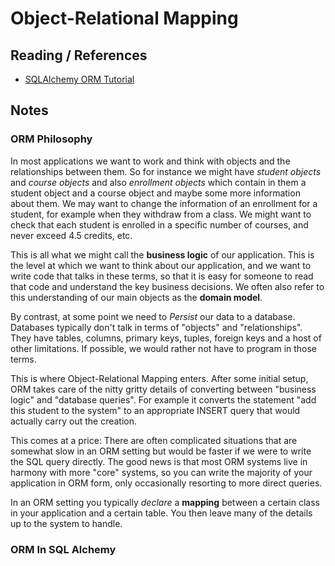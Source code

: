 # Object-Relational Mapping

## Reading / References

- [SQLAlchemy ORM Tutorial](https://docs.sqlalchemy.org/en/latest/orm/tutorial.html)


## Notes

### ORM Philosophy

In most applications we want to work and think with objects and the relationships between them. So for instance we might have *student objects* and *course objects* and also *enrollment objects* which contain in them a student object and a course object and maybe some more information about them. We may want to change the information of an enrollment for a student, for example when they withdraw from a class. We might want to check that each student is enrolled in a specific number of courses, and never exceed 4.5 credits, etc.

This is all what we might call the **business logic** of our application. This is the level at which we want to think about our application, and we want to write code that talks in these terms, so that it is easy for someone to read that code and understand the key business decisions. We often also refer to this understanding of our main objects as the **domain model**.

By contrast, at some point we need to *Persist* our data to a database. Databases typically don't talk in terms of "objects" and "relationships". They have tables, columns, primary keys, tuples, foreign keys and a host of other limitations. If possible, we would rather not have to program in those terms.

This is where Object-Relational Mapping enters. After some initial setup, ORM takes care of the nitty gritty details of converting between "business logic" and "database queries". For example it converts the statement "add this student to the system" to an appropriate INSERT query that would actually carry out the creation.

This comes at a price: There are often complicated situations that are somewhat slow in an ORM setting but would be faster if we were to write the SQL query directly. The good news is that most ORM systems live in harmony with more "core" systems, so you can write the majority of your application in ORM form, only occasionally resorting to more direct queries.

In an ORM setting you typically *declare* a **mapping** between a certain class in your application and a certain table. You then leave many of the details up to the system to handle.
### ORM In SQL Alchemy

